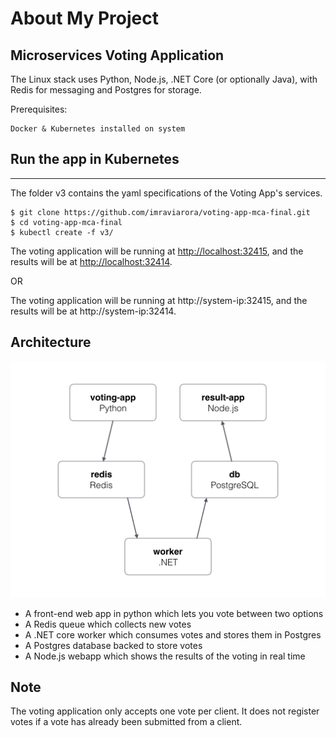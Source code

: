 About My Project
=========


## Microservices Voting Application

The Linux stack uses Python, Node.js, .NET Core (or optionally Java), with Redis for messaging and Postgres for storage.

Prerequisites:
```
Docker & Kubernetes installed on system
```

## Run the app in Kubernetes
-------------------------

The folder v3 contains the yaml specifications of the Voting App's services.

```
$ git clone https://github.com/imraviarora/voting-app-mca-final.git
$ cd voting-app-mca-final
$ kubectl create -f v3/
```

The voting application will be running at [http://localhost:32415](http://localhost:32415), and the results will be at [http://localhost:32414](http://localhost:32414).

OR

The voting application will be running at http://system-ip:32415, and the results will be at http://system-ip:32414.


Architecture
-----

![Architecture diagram](architecture.png)

* A front-end web app in python which lets you vote between two options
* A Redis queue which collects new votes
* A .NET core worker which consumes votes and stores them in Postgres
* A Postgres database backed to store votes
* A Node.js webapp which shows the results of the voting in real time


Note
----

The voting application only accepts one vote per client. It does not register votes if a vote has already been submitted from a client.
